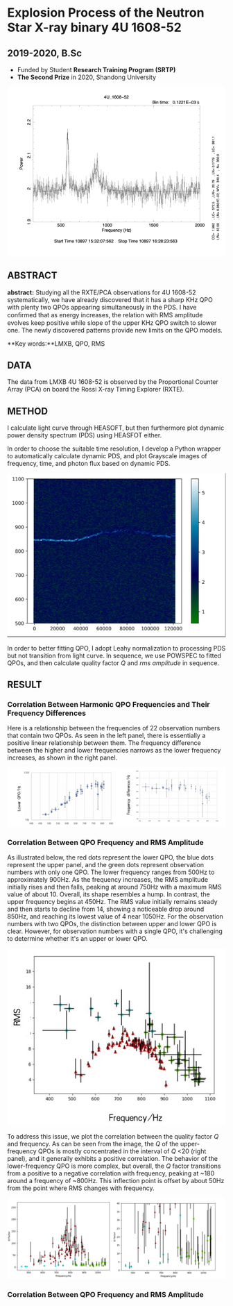 # Explosion Process of the Neutron Star X-ray binary 4U 1608-52

## 2019-2020, B.Sc 

- Funded by Student **Research Training Program (SRTP)**
- **The Second Prize** in 2020, Shandong University 

![pds](images/pds.png)

## ABSTRACT

**abstract:** Studying all the RXTE/PCA observations for 4U 1608-52 systematically, we have already discovered that it has a sharp KHz QPO with plenty two QPOs appearing simultaneously in the PDS. I have conﬁrmed that as energy increases, the relation with RMS amplitude evolves keep positive while slope of the upper KHz QPO switch to slower one. The newly discovered patterns provide new limits on the QPO models.

**Key words:**LMXB, QPO, RMS

## DATA 

The data from LMXB 4U 1608-52 is observed by the Proportional Counter Array (PCA) on board the Rossi X-ray Timing Explorer (RXTE). 

## METHOD

I calculate light curve through HEASOFT, but then furthermore plot dynamic power density spectrum (PDS) using HEASFOT either. 

In order to choose the suitable time resolution, I develop a Python wrapper to automatically calculate dynamic PDS, and plot Grayscale images of frequency, time, and photon flux based on dynamic PDS. 

![dpds](images/dpds.png)

In order to better fitting QPO, I adopt Leahy normalization to processing PDS but not transition from light curve. In sequence, we use POWSPEC to fitted QPOs, and then calculate quality factor *Q* and *rms amplitude* in sequence.

## RESULT

### Correlation Between Harmonic QPO Frequencies and Their Frequency Differences

Here is a relationship between the frequencies of 22 observation numbers that contain two QPOs. As seen in the left panel, there is essentially a positive linear relationship between them. The frequency difference between the higher and lower frequencies narrows as the lower frequency increases, as shown in the right panel.

![diff-qpo](images/diff-qpo.png)

###  Correlation Between QPO Frequency and RMS Amplitude 

As illustrated below, the red dots represent the lower QPO, the blue dots represent the upper panel, and the green dots represent observation numbers with only one QPO.  The lower frequency ranges from 500Hz to approximately 900Hz. As the frequency increases, the RMS amplitude initially rises and then falls, peaking at around 750Hz with a maximum RMS value of about 10. Overall, its shape resembles a hump. In contrast, the upper frequency begins at 450Hz. The RMS value initially remains steady and then starts to decline from 14, showing a noticeable drop around 850Hz, and reaching its lowest value of 4 near 1050Hz. For the observation numbers with two QPOs, the distinction between upper and lower QPO is clear. However, for observation numbers with a single QPO, it's challenging to determine whether it's an upper or lower QPO.

![rms-hz](images/rms-hz.png)

To address this issue, we plot the correlation between the quality factor *Q* and frequency. As can be seen from the image, the *Q* of the upper-frequency QPOs is mostly concentrated in the interval of *Q* <20 (right panel), and it generally exhibits a positive correlation. The behavior of the lower-frequency QPO is more complex, but overall, the *Q* factor transitions from a positive to a negative correlation with frequency, peaking at ~180 around a frequency of ~800Hz. This inflection point is offset by about 50Hz from the point where RMS changes with frequency.



![q-hz](images/q-hz.png)



###  Correlation Between QPO Frequency and RMS Amplitude 

